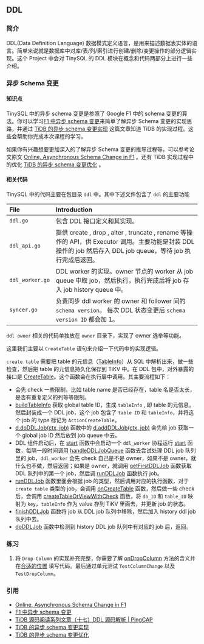 ## DDL

### 简介

DDL(Data Definition Language) 数据模式定义语言，是用来描述数据表实体的语言。简单来说就是数据库中对库/表/列/索引进行创建/删除/变更操作的部分逻辑实现。这个 Project 中会对 TinySQL 的 DDL 模块在概念和代码两部分上进行一些介绍。

### 异步 Schema 变更

#### 知识点

TinySQL 中的异步 schema 变更是参照了 Google F1 中的 schema 变更的算法。你可以学习[F1 中异步 schema 变更](https://github.com/ngaut/builddatabase/blob/master/f1/schema-change.md)来简单了解异步 Schema 变更的实现思路，并通过 [TiDB 的异步 schema 变更实现](https://github.com/ngaut/builddatabase/blob/master/f1/schema-change-implement.md) 这篇文章知道 TiDB 的实现过程。这些会帮助你完成本次课程的学习。

如果你有兴趣想要更加深入的了解异步 Schema 变更的推导过程等，可以参考论文原文 [Online, Asynchronous Schema Change in F1](http://static.googleusercontent.com/media/research.google.com/zh-CN//pubs/archive/41376.pdf) 。还有 TiDB 实现过程中的优化
[TiDB 的异步 schema 变更优化](http://zimulala.github.io/2017/12/24/optimize/) 。

#### 相关代码

TinySQL 中的代码主要在包目录 `ddl` 中。其中下述文件包含了 `ddl` 的主要功能

| File | Introduction |
| :------------- | :------------------------------------------ |
| `ddl.go` | 包含 DDL 接口定义和其实现。 |
| `ddl_api.go` | 提供 create , drop , alter , truncate , rename 等操作的 API，供 Executor 调用。主要功能是封装 DDL 操作的 job 然后存入 DDL job queue，等待 job 执行完成后返回。|
| `ddl_worker.go` | DDL worker 的实现。owner 节点的 worker 从 job queue 中取 job，然后执行，执行完成后将 job 存入 job history queue 中。|
| `syncer.go` | 负责同步 ddl worker 的 owner 和 follower 间的 `schema version`。 每次 DDL 状态变更后 `schema version ID` 都会加 1。|

`ddl owner` 相关的代码单独放在 `owner` 目录下，实现了 owner 选举等功能。

这里我们主要以 `CreateTable` 语句来介绍一下代码中的实现逻辑。

`create table` 需要把 table 的元信息（[TableInfo](https://github.com/pingcap-incubator/tinysql/blob/course/parser/model/model.go#L180)）从 SQL 中解析出来，做一些检查，然后把 table 的元信息持久化保存到 TiKV 中。在 DDL 包中，对外暴露的接口是 [CreateTable](https://github.com/pingcap-incubator/tinysql/blob/course/ddl/ddl_api.go#L846)。这个函数会在执行层中调用。其主要流程如下：

* 会先 check 一些限制，比如 table name 是否已经存在，table 名是否太长，是否有重复定义的列等等限制。
* [buildTableInfo](https://github.com/pingcap-incubator/tinysql/blob/course/ddl/ddl_api.go#L712) 获取 global table ID，生成 `tableInfo` , 即 table 的元信息，然后封装成一个 DDL job，这个 job 包含了 `table ID` 和 `tableInfo`，并将这个 job 的 type 标记为 `ActionCreateTable`。
* [d.doDDLJob(ctx, job)](https://github.com/pingcap-incubator/tinysql/blob/course/ddl/ddl.go#L421) 函数中的 [d.addDDLJob(ctx, job)](https://github.com/pingcap-incubator/tinysql/blob/course/ddl/ddl.go#L182) 会先给 job 获取一个 global job ID 然后放到 job queue 中去。
* DDL 组件启动后，在 [start](https://github.com/pingcap-incubator/tinysql/blob/course/ddl/ddl.go#L285) 函数中会启动一个 `ddl_worker` 协程运行 [start](https://github.com/pingcap-incubator/tinysql/blob/course/ddl/ddl_worker.go#L112) 函数，每隔一段时间调用 [handleDDLJobQueue](https://github.com/pingcap-incubator/tinysql/blob/course/ddl/ddl_worker.go#L300) 函数去尝试处理 DDL job 队列里的 job，`ddl_worker` 会先 check 自己是不是 owner，如果不是 owner，就什么也不做，然后返回；如果是 owner，就调用 [getFirstDDLJob](https://github.com/pingcap-incubator/tinysql/blob/course/ddl/ddl_worker.go#L219) 函数获取 DDL 队列中的第一个 job，然后调 [runDDLJob](https://github.com/pingcap-incubator/tinysql/blob/course/ddl/ddl_worker.go#L427) 函数执行 job。
* [runDDLJob](https://github.com/pingcap-incubator/tinysql/blob/course/ddl/ddl_worker.go#L452) 函数里面会根据 job 的类型，然后调用对应的执行函数，对于 `create table` 类型的 job，会调用 [onCreateTable](https://github.com/pingcap-incubator/tinysql/blob/course/ddl/table.go#L32) 函数，然后做一些 check 后，会调用 [createTableOrViewWithCheck](https://github.com/pingcap-incubator/tinysql/blob/course/ddl/table.go#L66) 函数，将 `db_ID` 和 `table_ID` 映射为 `key`，`tableInfo` 作为 value 存到 TiKV 里面去，并更新 job 的状态。
* [finishDDLJob](https://github.com/pingcap-incubator/tinysql/blob/course/ddl/ddl_worker.go#L257) 函数将 job 从 DDL job 队列中移除，然后加入 history ddl job 队列中去。
* [doDDLJob](https://github.com/pingcap-incubator/tinysql/blob/course/ddl/ddl.go#L449) 函数中检测到 history DDL job 队列中有对应的 job 后，返回。

### 练习

1. 将 `Drop Column` 的实现补充完整，你需要了解 [onDropColumn](https://github.com/pingcap-incubator/tinysql/blob/course/ddl/column.go#L209) 方法的含义并在[合适的位置](https://github.com/pingcap-incubator/tinysql/blob/course/ddl/column.go#L236) 填写代码。最后通过单元测试 `TestColumnChange` 以及 `TestDropColumn`。

### 引用

* [Online, Asynchronous Schema Change in F1](http://static.googleusercontent.com/media/research.google.com/zh-CN//pubs/archive/41376.pdf)
* [F1 中异步 schema 变更](https://github.com/ngaut/builddatabase/blob/master/f1/schema-change.md)
* [TiDB 源码阅读系列文章（十七）DDL 源码解析 | PingCAP](https://pingcap.com/zh/blog/tidb-source-code-reading-17)
* [TiDB 的异步 schema 变更实现](https://github.com/ngaut/builddatabase/blob/master/f1/schema-change-implement.md)
* [TiDB 的异步 schema 变更优化](http://zimulala.github.io/2017/12/24/optimize/)
